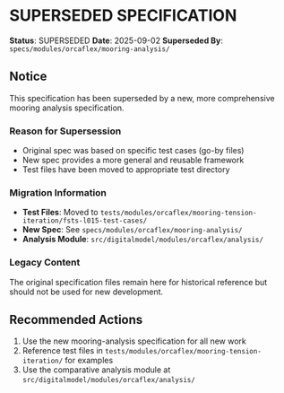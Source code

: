 # SUPERSEDED SPECIFICATION

**Status**: SUPERSEDED
**Date**: 2025-09-02
**Superseded By**: `specs/modules/orcaflex/mooring-analysis/`

## Notice

This specification has been superseded by a new, more comprehensive mooring analysis specification.

### Reason for Supersession
- Original spec was based on specific test cases (go-by files)
- New spec provides a more general and reusable framework
- Test files have been moved to appropriate test directory

### Migration Information
- **Test Files**: Moved to `tests/modules/orcaflex/mooring-tension-iteration/fsts-l015-test-cases/`
- **New Spec**: See `specs/modules/orcaflex/mooring-analysis/`
- **Analysis Module**: `src/digitalmodel/modules/orcaflex/analysis/`

### Legacy Content
The original specification files remain here for historical reference but should not be used for new development.

## Recommended Actions
1. Use the new mooring-analysis specification for all new work
2. Reference test files in `tests/modules/orcaflex/mooring-tension-iteration/` for examples
3. Use the comparative analysis module at `src/digitalmodel/modules/orcaflex/analysis/`